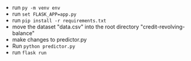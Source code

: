 - run `py -m venv env`
- run `set FLASK_APP=app.py`
- run `pip install -r requirements.txt`
- move the dataset "data.csv" into the root directory "credit-revolving-balance"
- make changes to predictor.py
- Run `python predictor.py`
- run `flask run`
